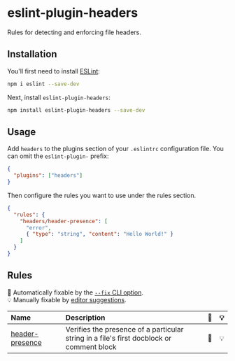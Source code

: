 # eslint-plugin-headers

Rules for detecting and enforcing file headers.

## Installation

You'll first need to install [ESLint](https://eslint.org/):

```sh
npm i eslint --save-dev
```

Next, install `eslint-plugin-headers`:

```sh
npm install eslint-plugin-headers --save-dev
```

## Usage

Add `headers` to the plugins section of your `.eslintrc` configuration file. You can omit the `eslint-plugin-` prefix:

```json
{
  "plugins": ["headers"]
}
```

Then configure the rules you want to use under the rules section.

```json
{
  "rules": {
    "headers/header-presence": [
      "error",
      { "type": "string", "content": "Hello World!" }
    ]
  }
}
```

## Rules

<!-- begin auto-generated rules list -->

🔧 Automatically fixable by the [`--fix` CLI option](https://eslint.org/docs/user-guide/command-line-interface#--fix).\
💡 Manually fixable by [editor suggestions](https://eslint.org/docs/developer-guide/working-with-rules#providing-suggestions).

| Name                                             | Description                                                                              | 🔧 | 💡 |
| :----------------------------------------------- | :--------------------------------------------------------------------------------------- | :- | :- |
| [header-presence](docs/rules/header-presence.md) | Verifies the presence of a particular string in a file's first docblock or comment block | 🔧 | 💡 |

<!-- end auto-generated rules list -->
